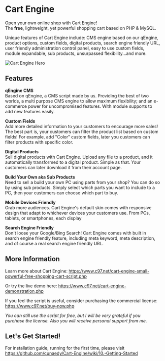 # Cart Engine
Open your own online shop with Cart Engine!\
The **free**, lightweight, yet powerful shopping cart based on PHP & MySQL.

Unique features of Cart Engine include: CMS engine based on our qEngine, product options, custom fields, digital products, search engine friendly URL, user friendly administration control panel, easy to use custom fields, module expandable, sub products, unsurpassed flexibility...and more.

![Cart Engine Hero](https://www.c97.net/public/image/ce_hero.png)

## Features

**qEngine CMS**\
Based on qEngine, a CMS script made by us. Providing the best of two worlds, a multi purpose CMS engine to allow maximum flexibility; and an e-commerce power for uncompromised features. With module supports to add new features easily.

**Custom Fields**\
Add more detailed information to your customers to encourage more sales! The best part is, your customers can filter the product list based on custom fields! For example, add "Color" custom fields, later you customers can filter products with specific color.

**Digital Products**\
Sell digital products with Cart Engine. Upload any file to a product, and it automatically transformed to a digital product. Simple as that. Your customers can later download it from their account page.

**Build Your Own aka Sub Products**\
Need to sell a build your own PC using parts from your shop? You can do so by using sub products. Simply select which parts you want to include to a PC, then your customers can choose which part to buy.

**Mobile Devices Friendly**\
Grab more audiences. Cart Engine's default skin comes with responsive design that adapt to whichever devices your customers use. From PCs, tablets, or smartphones, each display

**Search Engine Friendly**\
Don't loose your Google/Bing Search! Cart Engine comes with built in search engine friendly feature, including meta keyword, meta description, and of course a real search engine friendly URL.

## More Information
Learn more about Cart Engine: https://www.c97.net/cart-engine-small-powerful-free-shopping-cart-script.php

Or try the live demo here: https://www.c97.net/cart-engine-demonstration.php

If you feel the script is useful, consider purchasing the commercial license: https://www.c97.net/buy-now.php

*You can still use the script for free, but I will be very grateful if you purchase the license. Also you will receive personal support from me.*

## Let's Get Started!
For installation guide, running for the first time, please visit https://github.com/cunaedy/Cart-Engine/wiki/10.-Getting-Started
